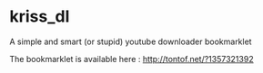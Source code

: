 kriss_dl
========

A simple and smart (or stupid) youtube downloader bookmarklet

The bookmarklet is available here : http://tontof.net/?1357321392
